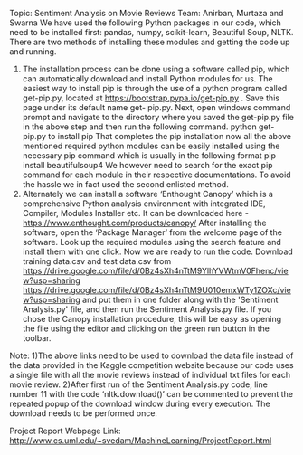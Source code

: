 Topic: Sentiment Analysis on Movie Reviews Team: Anirban, Murtaza and Swarna
We have used the following Python packages in our code, which need to be installed first: pandas, numpy, scikit-learn, Beautiful Soup, NLTK.
There are two methods of installing these modules and getting the code up and running.
1.	The installation process can be done using a software called pip, which can automatically download and 	install Python modules for us. The easiest way to install pip is through the use of a python program called 	get-pip.py, located at https://bootstrap.pypa.io/get-pip.py . Save this page under its default name get-	pip.py.
Next, open windows command prompt and navigate to the directory where you saved the get-pip.py file in the above step and then run the following command.
python get-pip.py to install pip
That completes the pip installation now all the above mentioned required python modules can be easily installed using the necessary pip command which is usually in the following format
pip install beautifulsoup4
We however need to search for the exact pip command for each module in their respective documentations. To avoid the hassle we in fact used the second enlisted method.
2.	Alternately we can install a software ‘Enthought Canopy’ which is a comprehensive Python analysis 	environment with integrated IDE, Compiler, Modules Installer etc. It can be downloaded here - 	https://www.enthought.com/products/canopy/
After installing the software, open the ‘Package Manager’ from the welcome page of the software. Look up the required modules using the search feature and install them with one click.
Now we are ready to run the code. Download training data.csv and test data.csv from https://drive.google.com/file/d/0Bz4sXh4nTtM9YlhYVWtmV0Fhenc/view?usp=sharing
https://drive.google.com/file/d/0Bz4sXh4nTtM9U010emxWTy1ZOXc/view?usp=sharing 
and put them in one folder along with the 'Sentiment Analysis.py' file, and then run the Sentiment Analysis.py file. If you chose the Canopy installation procedure, this will be easy as opening the file using the editor and clicking on the green run button in the toolbar.

Note: 
1)The above links need to be used to download the data file instead of the data provided in the Kaggle competition website because our code uses a single file with all the movie reviews instead of individual txt files for each movie review.
2)After first run of the Sentiment Analysis.py code, line number 11 with the code ‘nltk.download()’ can be commented to prevent the repeated popup of the download window during every execution. The download needs to be performed once. 

Project Report Webpage Link: http://www.cs.uml.edu/~svedam/MachineLearning/ProjectReport.html 

